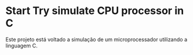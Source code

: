 # Start Try simulate CPU processor in C

Este projeto está voltado a simulação de um microprocessador utilizando a linguagem C.